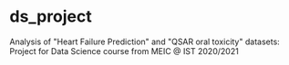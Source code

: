 # ds_project
Analysis of "Heart Failure Prediction" and "QSAR oral toxicity" datasets: Project for Data Science course from MEIC @ IST 2020/2021
